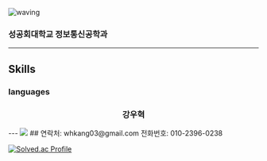 ![waving](https://capsule-render.vercel.app/api?type=waving&height=200&text=WooHyukKang&fontAlign=70&fontAlignY=40&color=gradient)

### 성공회대학교 정보통신공학과
---
## Skills
### languages
<h3 style="text-align:center">강우혁</h3>
---
<img src="https://camo.githubusercontent.com/5e1ffb537fb7903df7a181ea5ee2101c44f697813518cd7ae16fd4afbdd02980/68747470733a2f2f696d672e736869656c64732e696f2f62616467652f2d507974686f6e2d3337373661623f7374796c653d666f722d7468652d6261646765266c6f676f3d707974686f6e266c6f676f436f6c6f723d666666"/>
## 연락처: whkang03@gmail.com 전화번호: 010-2396-0238

[![Solved.ac Profile](http://mazassumnida.wtf/api/v2/generate_badge?boj=whkang03)](https://solved.ac/whkang03/)
